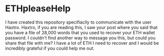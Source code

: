 # ETHpleaseHelp

I have created this repository specifiaclly to communicate with the user Haxtro. Haxtro, if you are reading this,
I saw your post where you said that you have a file of 28,000 words that you used to recover your ETH wallet password.
I couldn't find another way to message you this, but could you share that file with me? I have a lot of ETH I need to
recover and I would be incredibly grateful if you could help me out.
